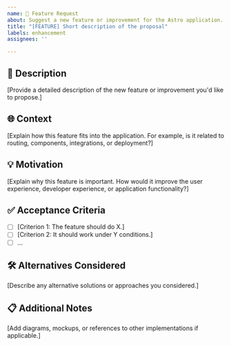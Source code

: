 ```yaml
---
name: 🚀 Feature Request
about: Suggest a new feature or improvement for the Astro application.
title: "[FEATURE] Short description of the proposal"
labels: enhancement
assignees: ''

---
```


## 🚀 Description
[Provide a detailed description of the new feature or improvement you'd like to propose.]

## 🌐 Context
[Explain how this feature fits into the application. For example, is it related to routing, components, integrations, or deployment?]

## 💡 Motivation
[Explain why this feature is important. How would it improve the user experience, developer experience, or application functionality?]

## ✅ Acceptance Criteria
- [ ] [Criterion 1: The feature should do X.]
- [ ] [Criterion 2: It should work under Y conditions.]
- [ ] ...

## 🛠️ Alternatives Considered
[Describe any alternative solutions or approaches you considered.]

## 📋 Additional Notes
[Add diagrams, mockups, or references to other implementations if applicable.]